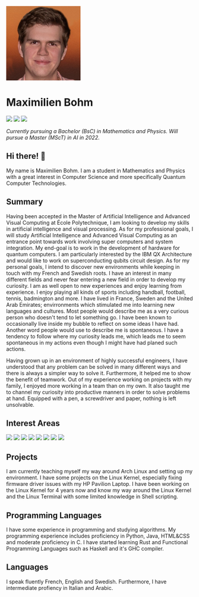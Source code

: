 <img src="profile.jpeg" width="200"/>

# Maximilien Bohm 

![](https://img.shields.io/badge/-Physicist-brightgreen) ![](https://img.shields.io/badge/-Mathematician-green) ![](https://img.shields.io/badge/-Linux%20Nerd-green)

*Currently pursuing a Bachelor (BsC) in Mathematics and Physics. Will pursue a Master (MScT) in AI in 2022.*

## Hi there!  👋

My name is Maximilien Bohm. I am a student in Mathematics and Physics with a great interest in Computer Science and more specifically Quantum Computer Technologies.

## Summary

Having been accepted in the Master of Artificial Intelligence and Advanced Visual Computing at École Polytechnique, I am looking to develop my skills in artificial intelligence and visual processing.
As for my professional goals, I will study Artificial Intelligence and Advanced Visual Computing as an entrance point towards work involving super computers and system integration. My end-goal is to work in the development of hardware for quantum computers. I am particularly interested by the IBM QX Architecture and would like to work on superconducting qubits circuit design.
As for my personal goals, I intend to discover new environments while keeping in touch with my French and Swedish roots.
I have an interest in many different fields and never fear entering a new field in order to develop my curiosity. I am as well open to new experiences and enjoy learning from experience. I enjoy playing all kinds of sports including handball, football, tennis, badmington and more.
I have lived in France, Sweden and the United Arab Emirates; envirronments which stimulated me into learning new languages and cultures.
Most people would describe me as a very curious person who doesn't tend to let something go. I have been known to occasionally live inside my bubble to reflect on some ideas I have had. Another word people would use to describe me is spontaneous. I have a tendency to follow where my curiosity leads me, which leads me to seem spontaneous in my actions even though I might have had planed such actions.

Having grown up in an environment of highly successful engineers, I have understood that any problem can be solved in many different ways and there is always a simpler way to solve it. Furthermore, it helped me to show the benefit of teamwork.
Out of my experience working on projects with my family, I enjoyed more working in a team than on my own. It also taught me to channel my curiosity into productive manners in order to solve problems at hand. Equipped with a pen, a screwdriver and paper, nothing is left unsolvable.

## Interest Areas

![](https://img.shields.io/badge/-Artificial%20Intelligence-green) ![](https://img.shields.io/badge/-Aerospace%20Engineering-brightgreen) ![](https://img.shields.io/badge/-Quantum%20Computers-yellowgreen) ![](https://img.shields.io/badge/-Quantum%20Field%20Theory-yellowgreen) ![](https://img.shields.io/badge/-Cosmology-yellow) ![](https://img.shields.io/badge/-Linux-brightgreen) ![](https://img.shields.io/badge/-Embedded%20Systems-green) ![](https://img.shields.io/badge/-IBM%20QX%20Architecture-yellowgreen)

## Projects

I am currently teaching myself my way around Arch Linux and setting up my environment. I have some projects on the Linux Kernel, especially fixing firmware driver issues with my HP Pavilion Laptop.
I have been working on the Linux Kernel for 4 years now and know my way around the Linux Kernel and the Linux Terminal with some limited knowledge in Shell scripting.

## Programming Languages

I have some experience in programming and studying algorithms.
My programming experience includes proficiency in Python, Java, HTML&CSS and moderate proficiency in C. I have started learning Rust and Functional Programming Languages such as Haskell and it's GHC compiler.

## Languages

I speak fluently French, English and Swedish. Furthermore, I have intermediate profiency in Italian and Arabic.
